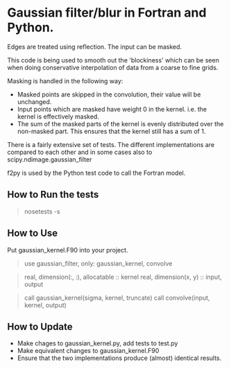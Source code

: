 
Gaussian filter/blur in Fortran and Python.
===========================================

Edges are treated using reflection. The input can be masked.

This code is being used to smooth out the 'blockiness' which can be seen when doing conservative interpolation of data from a coarse to fine grids.

Masking is handled in the following way:

* Masked points are skipped in the convolution, their value will be unchanged.
* Input points which are masked have weight 0 in the kernel. i.e. the kernel is effectively masked.
* The sum of the masked parts of the kernel is evenly distributed over the non-masked part. This ensures that the kernel still has a sum of 1.

There is a fairly extensive set of tests. The different implementations are compared to each other and in some cases also to scipy.ndimage.gaussian_filter

f2py is used by the Python test code to call the Fortran model.

How to Run the tests
--------------------

> nosetests -s


How to Use
-----------

Put gaussian_kernel.F90 into your project.

> use gaussian_filter, only: gaussian_kernel, convolve

> real, dimension(:, :), allocatable :: kernel
> real, dimension(x, y) :: input, output

> call gaussian_kernel(sigma, kernel, truncate)
> call convolve(input, kernel, output)


How to Update
-------------

* Make chages to gaussian_kernel.py, add tests to test.py
* Make equivalent changes to gaussian_kernel.F90
* Ensure that the two implementations produce (almost) identical results.

